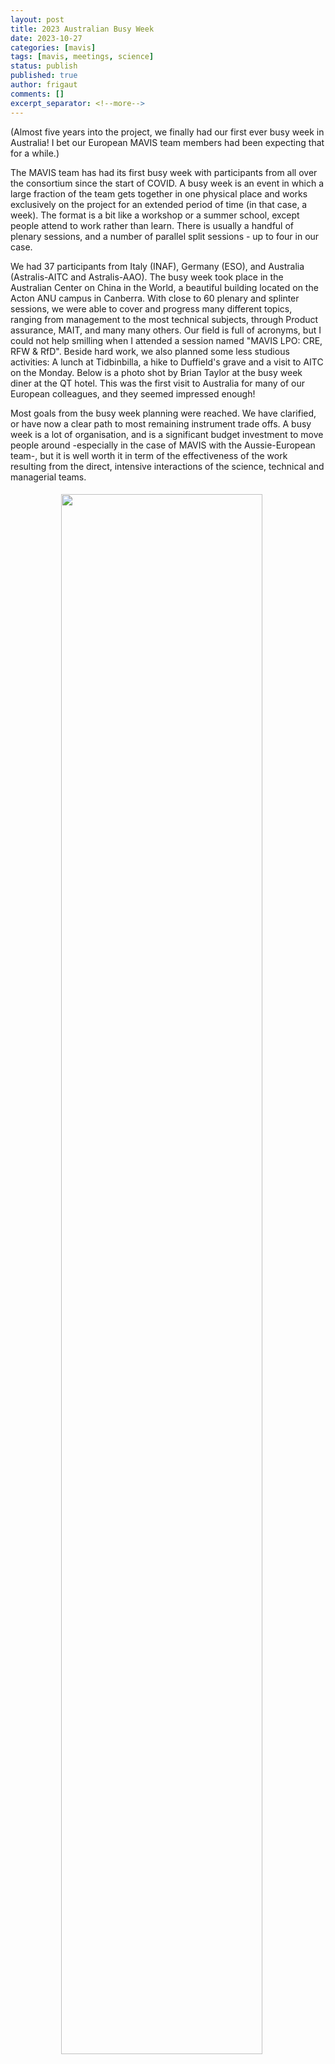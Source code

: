 ```yaml
---
layout: post
title: 2023 Australian Busy Week
date: 2023-10-27
categories: [mavis]
tags: [mavis, meetings, science]
status: publish
published: true
author: frigaut
comments: []
excerpt_separator: <!--more-->
---
```


(Almost five years into the project, we finally had our first ever busy week in Australia! I bet our European MAVIS team members had been expecting that for a while.)

The MAVIS team has had its first busy week with participants from all over the consortium since the start of COVID. A busy week is an event in which a large fraction of the team gets together in one physical place and works exclusively on the project for an extended period of time (in that case, a week). The format is a bit like a workshop or a summer school, except people attend to work rather than learn. There is usually a handful of plenary sessions, and a number of parallel split sessions - up to four in our case.

We had 37 participants from Italy (INAF), Germany (ESO), and Australia (Astralis-AITC and Astralis-AAO). The busy week took place in the Australian Center on China in the World, a beautiful building located on the Acton ANU campus in Canberra. With close to 60 plenary and splinter sessions, we were able to cover and progress many different topics, ranging from management to the most technical subjects, through Product assurance, MAIT, and many many others. Our field is full of acronyms, but I could not help smilling when I attended a session named "MAVIS LPO: CRE, RFW & RfD". Beside hard work, we also planned some less studious activities: A lunch at Tidbinbilla, a hike to Duffield's grave and a visit to AITC on the Monday. Below is a photo shot by Brian Taylor at the busy week diner at the QT hotel. This was the first visit to Australia for many of our European colleagues, and they seemed impressed enough!

Most goals from the busy week planning were reached. We have clarified, or have now a clear path to most remaining instrument trade offs. A busy week is a lot of organisation, and is a significant budget investment to move people around -especially in the case of MAVIS with the Aussie-European team-, but it is well worth it in term of the effectiveness of the work resulting from the direct, intensive interactions of the science, technical and managerial teams.

<img style="clear:both; margin:5px; padding-left:15%; padding-right:5%; width:80%; !important" src="{{site.baseurl}}/assets/images/dsc_3163jpg_53292292932_o.jpg">
<!--more-->
